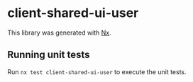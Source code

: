 # client-shared-ui-user

This library was generated with [Nx](https://nx.dev).

## Running unit tests

Run `nx test client-shared-ui-user` to execute the unit tests.
